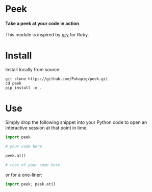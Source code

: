 # Peek

#### Take a peek at your code in action

This module is inspired by [pry](https://github.com/pry/pry) for Ruby.

# Install

Install locally from source:

```
git clone https://github.com/Puhapig/peek.git
cd peek
pip install -e .
```

# Use

Simply drop the following snippet into your Python code to open an interactive
session at that point in time.

```python
import peek

# your code here

peek.at()

# rest of your code here
```

or for a one-liner:

```python
import peek; peek.at()
```

